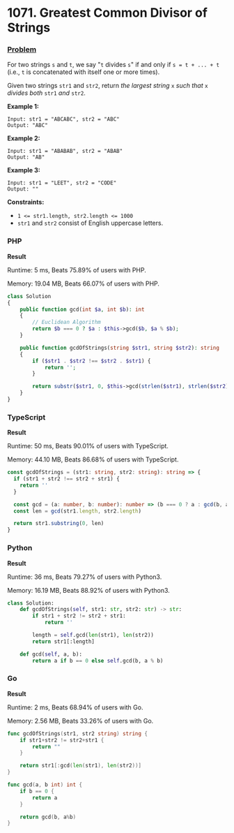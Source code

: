 # 1071. Greatest Common Divisor of Strings

### [Problem](https://leetcode.com/problems/greatest-common-divisor-of-strings/description/)

For two strings `s` and `t`, we say "`t` divides `s`" if and only if `s = t + ... + t` (i.e., `t` is concatenated with itself one or more times).

Given two strings `str1` and `str2`, return _the largest string_ `x` _such that_ `x` _divides both_ `str1` _and_ `str2`.

**Example 1:**

```
Input: str1 = "ABCABC", str2 = "ABC"
Output: "ABC"
```

**Example 2:**

```
Input: str1 = "ABABAB", str2 = "ABAB"
Output: "AB"
```

**Example 3:**

```
Input: str1 = "LEET", str2 = "CODE"
Output: ""
```

**Constraints:**

* `1 <= str1.length, str2.length <= 1000`
* `str1` and `str2` consist of English uppercase letters.

### PHP

**Result**

Runtime: 5 ms, Beats 75.89% of users with PHP.

Memory: 19.04 MB, Beats 66.07% of users with PHP.

```php
class Solution
{
    public function gcd(int $a, int $b): int
    {
        // Euclidean Algorithm
        return $b === 0 ? $a : $this->gcd($b, $a % $b);
    }

    public function gcdOfStrings(string $str1, string $str2): string
    {
        if ($str1 . $str2 !== $str2 . $str1) {
            return '';
        }

        return substr($str1, 0, $this->gcd(strlen($str1), strlen($str2)));
    }
}
```

### TypeScript

**Result**

Runtime: 50 ms, Beats 90.01% of users with TypeScript.

Memory: 44.10 MB, Beats 86.68% of users with TypeScript.

```typescript
const gcdOfStrings = (str1: string, str2: string): string => {
  if (str1 + str2 !== str2 + str1) {
    return ''
  }

  const gcd = (a: number, b: number): number => (b === 0 ? a : gcd(b, a % b))
  const len = gcd(str1.length, str2.length)

  return str1.substring(0, len)
}
```

### Python

**Result**

Runtime: 36 ms, Beats 79.27% of users with Python3.

Memory: 16.19 MB, Beats 88.92% of users with Python3.

```python
class Solution:
    def gcdOfStrings(self, str1: str, str2: str) -> str:
        if str1 + str2 != str2 + str1:
            return ''

        length = self.gcd(len(str1), len(str2))
        return str1[:length]

    def gcd(self, a, b):
        return a if b == 0 else self.gcd(b, a % b)
```

### Go

**Result**

Runtime: 2 ms, Beats 68.94% of users with Go.

Memory: 2.56 MB, Beats 33.26% of users with Go.

```go
func gcdOfStrings(str1, str2 string) string {
	if str1+str2 != str2+str1 {
		return ""
	}

	return str1[:gcd(len(str1), len(str2))]
}

func gcd(a, b int) int {
	if b == 0 {
		return a
	}

	return gcd(b, a%b)
}
```
